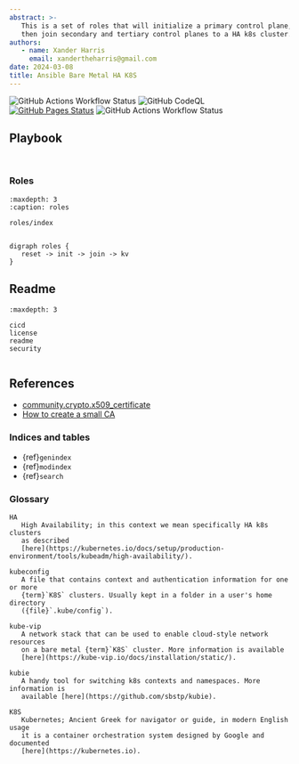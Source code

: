 ```yaml
---
abstract: >-
   This is a set of roles that will initialize a primary control plane,
   then join secondary and tertiary control planes to a HA k8s cluster.
authors:
   - name: Xander Harris
     email: xandertheharris@gmail.com
date: 2024-03-08
title: Ansible Bare Metal HA K8S
---
```


![GitHub Actions Workflow Status](https://img.shields.io/github/actions/workflow/status/edwardtheharris/ansible-kcp/ansible.yml?branch=main&style=flat-square&logo=ansible&label=Ansible%20Lint)
![GitHub CodeQL](https://img.shields.io/github/actions/workflow/status/edwardtheharris/ansible-kcp/codeql.yml?branch=main&style=flat-square&logo=githubactions&label=CodeQL)
[![GitHub Pages Status](https://img.shields.io/github/actions/workflow/status/edwardtheharris/ansible-kcp/pages.yml?branch=main&style=flat-square&logo=githubpages&label=GitHub%20Pages)](https://edwardtheharris.github.io/ansible-kcp/)
![GitHub Actions Workflow Status](https://img.shields.io/github/actions/workflow/status/edwardtheharris/ansible-kcp/shell.yml?branch=main&style=flat-square&logo=gnubash&label=ShellCheck)

## Playbook

```{rubric} site.yml
```

```{literalinclude} ./site.yml
```

### Roles

```{toctree}
:maxdepth: 3
:caption: roles

roles/index
```

```{index} ansible; roles
```

```{graphviz}
digraph roles {
   reset -> init -> join -> kv
}
```

## Readme

```{toctree}
:maxdepth: 3

cicd
license
readme
security
```

```{index} metadata; repository
```

## References

- [community.crypto.x509_certificate](https://docs.ansible.com/ansible/latest/collections/community/crypto/x509_certificate_module.html)
- [How to create a small CA](https://docs.ansible.com/ansible/latest/collections/community/crypto/docsite/guide_ownca.html)

### Indices and tables

- {ref}`genindex`
- {ref}`modindex`
- {ref}`search`

### Glossary

```{glossary}
HA
   High Availability; in this context we mean specifically HA k8s clusters
   as described
   [here](https://kubernetes.io/docs/setup/production-environment/tools/kubeadm/high-availability/).

kubeconfig
   A file that contains context and authentication information for one or more
   {term}`K8S` clusters. Usually kept in a folder in a user's home directory
   ({file}`.kube/config`).

kube-vip
   A network stack that can be used to enable cloud-style network resources
   on a bare metal {term}`K8S` cluster. More information is available
   [here](https://kube-vip.io/docs/installation/static/).

kubie
   A handy tool for switching k8s contexts and namespaces. More information is
   available [here](https://github.com/sbstp/kubie).

K8S
   Kubernetes; Ancient Greek for navigator or guide, in modern English usage
   it is a container orchestration system designed by Google and documented
   [here](https://kubernetes.io).
```
